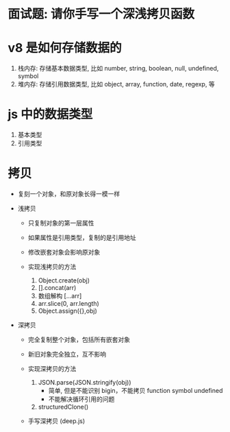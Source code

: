 # 面试题: 请你手写一个深浅拷贝函数

# v8 是如何存储数据的
1. 栈内存: 存储基本数据类型, 比如 number, string, boolean, null, undefined, symbol
2. 堆内存: 存储引用数据类型, 比如 object, array, function, date, regexp, 等

# js 中的数据类型
1. 基本类型
2. 引用类型

# 拷贝
- 复刻一个对象，和原对象长得一模一样

- 浅拷贝
    - 只复制对象的第一层属性
    - 如果属性是引用类型，复制的是引用地址
    - 修改嵌套对象会影响原对象

    - 实现浅拷贝的方法
        1. Object.create(obj)
        2. [].concat(arr)
        3. 数组解构  [...arr]
        4. arr.slice(0, arr.length)
        5. Object.assign({},obj)

- 深拷贝
    - 完全复制整个对象，包括所有嵌套对象
    - 新旧对象完全独立，互不影响

    - 实现深拷贝的方法
        1. JSON.parse(JSON.stringify(obj)) 
            - 简单, 但是不能识别 bigin，不能拷贝 function symbol undefined
            - 不能解决循环引用的问题
        2. structuredClone()

    - 手写深拷贝 (deep.js)